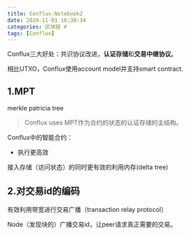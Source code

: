 ```yaml
---
title: Conflux-Notebook2
date: 2020-11-01 16:30:34
categories: 区块链 #
tags: [Conflux]
---
```




Conflux三大好处：共识协议改进，**认证存储**和**交易中继协议**。

相比UTXO，Conflux使用account model并支持smart contract.

## 1.MPT

merkle patricia tree 

>  Conflux uses MPT作为合约的状态的认证存储的主结构。

Conflux中的智能合约：

- 执行更高效

接入存储（访问状态）的同时更有效的利用内存(delta tree)

## 2.对交易id的编码

有效利用带宽进行交易广播（transaction relay protocol）

Node（发现块的）广播交易id，让peer请求真正需要的交易。
